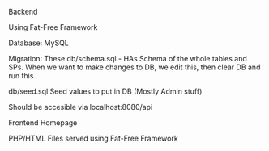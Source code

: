 Backend

Using Fat-Free Framework

Database: MySQL 

Migration: 
These 
db/schema.sql - HAs Schema of the whole tables and SPs. 
When we want to make changes to DB, we edit this, then clear DB and run this.

db/seed.sql
Seed values to put in DB (Mostly Admin stuff)

Should be accesible via localhost:8080/api


Frontend
Homepage

PHP/HTML Files served using Fat-Free Framework

